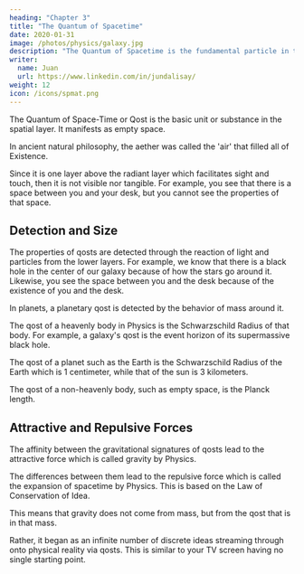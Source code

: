 ```yaml
---
heading: "Chapter 3"
title: "The Quantum of Spacetime"
date: 2020-01-31
image: /photos/physics/galaxy.jpg
description: "The Quantum of Spacetime is the fundamental particle in the Spatial Layer"
writer:
  name: Juan
  url: https://www.linkedin.com/in/jundalisay/
weight: 12
icon: /icons/spmat.png
---
```




The Quantum of Space-Time or Qost is the basic unit or substance in the spatial layer. It manifests as empty space.

In ancient natural philosophy, the aether was called the 'air' that filled all of Existence. 

Since it is one layer above the radiant layer which facilitates sight and touch, then it is not visible nor tangible. For example, you see that there is a space between you and your desk, but you cannot see the properties of that space.


## Detection and Size

The properties of qosts are detected through the reaction of light and particles from the lower layers. For example, we know that there is a black hole in the center of our galaxy because of how the stars go around it. Likewise, you see the space between you and the desk because of the existence of you and the desk. 

In planets, a planetary qost is detected by the behavior of mass around it. 

The qost of a heavenly body in Physics is the Schwarzschild Radius of that body. For example, a galaxy's qost is the event horizon of its supermassive black hole. 

The qost of a planet such as the Earth is the Schwarzschild Radius of the Earth which is 1 centimeter, while that of the sun is 3 kilometers.

The qost of a non-heavenly body, such as empty space, is the Planck length. 


## Attractive and Repulsive Forces

The affinity between the gravitational signatures of qosts lead to the attractive force which is called gravity by Physics. 

The differences between them lead to the repulsive force which is called the expansion of spacetime by Physics. This is based on the Law of Conservation of Idea.



<!-- Superhysics arrives at the qost of an object by flipping the Schwarzschild Radius to make the mass dependent on a [gravitational variable G](/material/fallacies/general-relativity) (not a constant) and by using a limiting tensor <code>s</code> instead of a constant speed of light <code>c</code>`. 

From here we can make important logical assertions: -->

This means that gravity does not come from mass, but from the qost that is in that mass. 



<!-- #### 1. The mass and size* of a qost is dependent on its gravitational signature

Since a qost represents a complex idea, then a small Schwarzschild Radius represents a small idea while large one represents a large one. 

> *As a 1-dimensional thing, a qost really does not have a size. It would be better to refer to it as an area of strongest influence. 



#### 2. The universe did not start from a material singularity -->

Rather, it began as an infinite number of discrete ideas streaming through onto physical reality via qosts. This is similar to your TV screen having no single starting point.

<!-- In this analogy, the LED bulb would represent a star or galaxy qost that emits its idea or feeling as the physical color and material from the star or galaxy. -->


<!-- #### 3. The expansion of spacetime really represents the development of those original potential ideas into actual ones

The universe can expand infinitely just as ideas can be developed, and mixed and matched into other ideas infinitely. The physical expansion does not mean that the universe started from a singularity or will collapse back into one. That kind of thinking arises from materialist thinking, by thinking that the material universe came from a material cause.  
-->